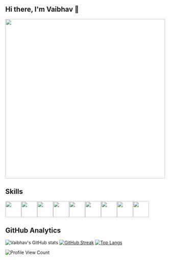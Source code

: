 ## Hi there, I'm Vaibhav 👋
<img height = 500 src="https://cdn.dribbble.com/users/1162077/screenshots/5403918/media/a85c0dcdcc774c6f340b07518363d6fb.gif"/>

<!--
- 🔭 I’m currently working on ...
- 🌱 I’m currently learning ...
- 👯 I’m looking to collaborate on ...
- 🤔 I’m looking for help with ...
- 💬 Ask me about ...
- 📫 How to reach me: ...
- 😄 Pronouns: He/Him
- ⚡ Fun fact: ...
-->


## Skills 
<img height=50 src="https://cdn.jsdelivr.net/gh/devicons/devicon/icons/python/python-original.svg"/><img height=50 src="https://cdn.jsdelivr.net/gh/devicons/devicon/icons/cplusplus/cplusplus-original.svg"/><img height=50 src="https://cdn.jsdelivr.net/gh/devicons/devicon/icons/c/c-original.svg"/><img height=50 src="https://cdn.jsdelivr.net/gh/devicons/devicon/icons/html5/html5-original.svg" /><img height=50 src="https://cdn.jsdelivr.net/gh/devicons/devicon/icons/css3/css3-original.svg" /><img height=50 src="https://cdn.jsdelivr.net/gh/devicons/devicon/icons/javascript/javascript-original.svg"/><img height=50 src="https://cdn.jsdelivr.net/gh/devicons/devicon/icons/django/django-plain.svg" /><img height=50 src="https://cdn.jsdelivr.net/gh/devicons/devicon/icons/mysql/mysql-original-wordmark.svg" /><img height=50 src="https://cdn.jsdelivr.net/gh/devicons/devicon/icons/git/git-plain.svg"/>


## GitHub Analytics
![Vaibhav's GitHub stats](https://github-readme-stats.vercel.app/api?username=VaibhavArora314&count_private=true&show_icons=true&theme=tokyonight)
[![GitHub Streak](https://streak-stats.demolab.com?user=VaibhavArora314&theme=tokyonight)](https://git.io/streak-stats)
[![Top Langs](https://github-readme-stats.vercel.app/api/top-langs/?username=VaibhavArora314&layout=compact&theme=tokyonight)](https://github.com/VaibhavArora314/github-readme-stats)

<!--
| <a href="https://github.com/VaibhavArora314/github-readme-stats"><img align="center" src="https://github-readme-stats.vercel.app/api?username=VaibhavArora314&show_icons=true&theme=buefy&hide_border=true&count_private=true" alt="vaibhav's github stats" /></a> | <a href="https://github.com/VaibhavArora314/github-readme-stats"><img align="center" src="https://github-readme-stats.vercel.app/api/top-langs/?username=VaibhavArora314&layout=compact&theme=buefy&hide_border=true&count_private=true" /></a> |
| ------------- | ------------- |
 -->
 


![Profile View Count](https://komarev.com/ghpvc/?username=VaibhavArora314)
